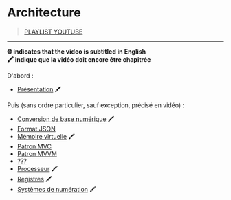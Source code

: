 # Architecture

> [PLAYLIST YOUTUBE](https://www.youtube.com/playlist?list=PLrSOXFDHBtfFrlG51dj8p_zCV994yWahY)

---

**🌐 indicates that the video is subtitled in English**<br>
**🖍 indique que la vidéo doit encore être chapitrée**

D'abord :

+ [Présentation](https://www.youtube.com/watch?v=x4yzYMZ5ZNo) 🖍

Puis (sans ordre particulier, sauf exception, précisé en vidéo) :

+ [Conversion de base numérique](https://www.youtube.com/watch?v=RdBNK43JK5c) 🖍
+ [Format JSON](https://www.youtube.com/watch?v=UjV4XZotT_o)
+ [Mémoire virtuelle](https://www.youtube.com/watch?v=B1wJJNITvkY) 🖍
+ [Patron MVC](https://www.youtube.com/watch?v=NhFTswve-8o)
+ [Patron MVVM](https://www.youtube.com/watch?v=UzGYdZSuL7Q)
+ [???](#)
+ [Processeur](https://www.youtube.com/watch?v=2jFBKfXxeZw) 🖍
+ [Registres](https://www.youtube.com/watch?v=met394KmyZ4) 🖍
+ [Systèmes de numération](https://www.youtube.com/watch?v=GEW_PYZEdNU) 🖍
